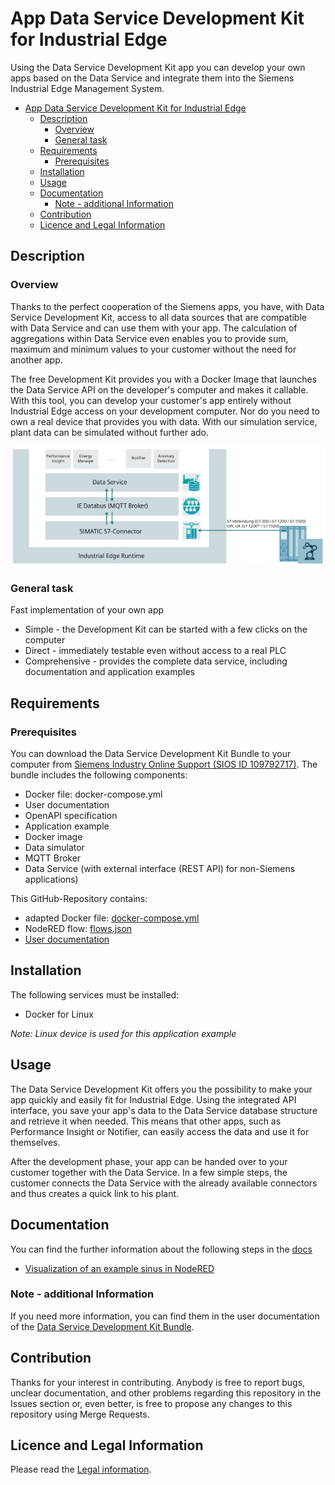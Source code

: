 # App Data Service Development Kit for Industrial Edge

Using the Data Service Development Kit app you can develop your own apps based on the Data Service and integrate them into the Siemens Industrial Edge Management System.

- [App Data Service Development Kit for Industrial Edge](#app-data-service-development-kit-for-industrial-edge)
  - [Description](#description)
    - [Overview](#overview)
    - [General task](#general-task)
  - [Requirements](#requirements)
    - [Prerequisites](#prerequisites)
  - [Installation](#installation)
  - [Usage](#usage)
  - [Documentation](#documentation)
    - [Note - additional Information](#note---additional-information)
  - [Contribution](#contribution)
  - [Licence and Legal Information](#licence-and-legal-information)

## Description

### Overview

Thanks to the perfect cooperation of the Siemens apps, you have, with Data Service Development Kit, access to all data sources that are compatible with Data Service and can use them with your app. The calculation of aggregations within Data Service even enables you to provide sum, maximum and minimum values to your customer without the need for another app.

The free Development Kit provides you with a Docker Image that launches the Data Service API on the developer's computer and makes it callable. With this tool, you can develop your customer's app entirely without Industrial Edge access on your development computer. Nor do you need to own a real device that provides you with data. With our simulation service, plant data can be simulated without further ado.

![deploy VFC](docs/graphics/overview.png)  

### General task

Fast implementation of your own app

- Simple - the Development Kit can be started with a few clicks on the computer
- Direct - immediately testable even without access to a real PLC
- Comprehensive - provides the complete data service, including documentation and application examples

## Requirements

### Prerequisites

You can download the Data Service Development Kit Bundle to your computer from [Siemens Industry Online Support (SIOS ID 109792717)](https://support.industry.siemens.com/cs/ww/de/view/109792717). The bundle includes the following components:

- Docker file: docker-compose.yml
- User documentation
- OpenAPI specification
- Application example
- Docker image
- Data simulator
- MQTT Broker
- Data Service (with external interface (REST API) for non-Siemens applications)

This GitHub-Repository contains:

- adapted Docker file:  [docker-compose.yml](./docker-compose.yml)
- NodeRED flow: [flows.json](./src/NodeRED/flows.json)
- [User documentation](./readme.md)

## Installation

The following services must be installed:

- Docker for Linux
  
*Note: Linux device is used for this application example*

## Usage

The Data Service Development Kit offers you the possibility to make your app quickly and easily fit for Industrial Edge. Using the integrated API interface, you save your app's data to the Data Service database structure and retrieve it when needed. This means that other apps, such as Performance Insight or Notifier, can easily access the data and use it for themselves.

After the development phase, your app can be handed over to your customer together with the Data Service. In a few simple steps, the customer connects the Data Service with the already available connectors and thus creates a quick link to his plant.

## Documentation

You can find the further information about the following steps in the [docs](./docs)

- [Visualization of an example sinus in NodeRED](./docs/Visualization_example_value.md#description)

### Note - additional Information

If you need more information, you can find them in the user documentation of the [Data Service Development Kit Bundle](https://support.industry.siemens.com/cs/ww/de/view/109792717).
  
## Contribution

Thanks for your interest in contributing. Anybody is free to report bugs, unclear documentation, and other problems regarding this repository in the Issues section or, even better, is free to propose any changes to this repository using Merge Requests.

## Licence and Legal Information

Please read the [Legal information](LICENSE.md).

